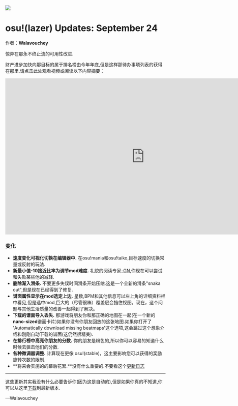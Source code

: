 <img src="https://i.ppy.sh/fe329cf1a051f14420700e07912a8b9f97bcc0ce/68747470733a2f2f6f73752e7070792e73682f77696b692f696d616765732f7368617265642f6e6577732f323032332d30392d32352d6f73756c617a65722d757064617465732d73657074656d6265722d32342f62616e6e65722e6a7067">

# osu!(lazer) Updates: September 24

作者：**Walavouchey**

惊异在那永不终止流的可用性改进.

财产进步加快向那目标的属于排名榜由今年年底,但是这样那待办事项列表的获得在那里.请点击此处观看视频或阅读以下内容摘要：

<iframe width="873" height="491" src="https://www.youtube.com/embed/SWEE8XlGluI" title="a bunch of lazer updates" frameborder="0" allow="accelerometer; autoplay; clipboard-write; encrypted-media; gyroscope; picture-in-picture; web-share" allowfullscreen></iframe>

### 变化

- **速度变化可视化切换在编辑器中.** 在osu!mania和osu!taiko,目标速度的切换常量或反射的玩法.
- **新最小值-10接近比率为调节mod难度.** 礼貌的阅读专家[-GN](https://osu.ppy.sh/users/895581),你现在可以尝试和失败某些他的减轻.
- **删除渐入滑条.** 不要更多失误时间滑条开始压缩.这是一个全新的滑条"snaka out",但是现在已经得到了修复.
- **谱面属性显示在mod选定上边.** 星数,BPM和其他信息可以左上角的详细资料栏中看见,但是选中mod,巨大的（尽管很棒）覆盖层会挡住视图。现在，这个问题与其他生活质量的改善一起得到了解决。
- **下载的谱面导入丢失.** 那游戏将朋友你和那正确的地图在一起(在一个新的**nano-sized**谱面卡片)如果你没有你朋友回放的这张地图.如果你打开了 'Automatically download missing beatmaps'这个选项,这会跳过这个想象介绍和刚刚自动下载的谱面(这仍然很精美).
- **在排行榜中高亮你朋友的分数.** 你的朋友是粉色的,所以你可以容易的知道什么时候去狙击他们的分数.
- **各种微调器调整.** 计算现在更像 osu!(stable)，这主要影响您可以获得的奖励旋转次数的限制.
- **将来会实施的的幕后花絮.**没有什么重要的.不要看这个[更新日志](https://osu.ppy.sh/home/changelog/lazer/2023.924.0)

------

这些更新其实我没有什么必要告诉你(因为这是自动的),但是如果你真的不知道,你可以从这里[下载](https://osu.ppy.sh/home/download)到最新版本.

—Walavouchey